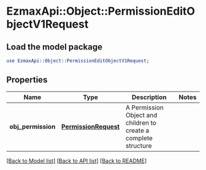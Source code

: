 # EzmaxApi::Object::PermissionEditObjectV1Request

## Load the model package
```perl
use EzmaxApi::Object::PermissionEditObjectV1Request;
```

## Properties
Name | Type | Description | Notes
------------ | ------------- | ------------- | -------------
**obj_permission** | [**PermissionRequest**](PermissionRequest.md) | A Permission Object and children to create a complete structure | 

[[Back to Model list]](../README.md#documentation-for-models) [[Back to API list]](../README.md#documentation-for-api-endpoints) [[Back to README]](../README.md)


